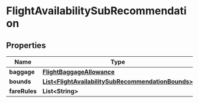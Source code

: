 # FlightAvailabilitySubRecommendation

## Properties
Name | Type | Description | Notes
------------ | ------------- | ------------- | -------------
**baggage** | [**FlightBaggageAllowance**](FlightBaggageAllowance.md) |  |  [optional]
**bounds** | [**List&lt;FlightAvailabilitySubRecommendationBounds&gt;**](FlightAvailabilitySubRecommendationBounds.md) |  |  [optional]
**fareRules** | **List&lt;String&gt;** |  |  [optional]
